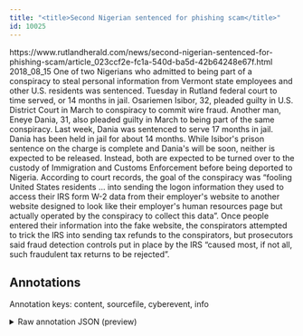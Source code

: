 ```yaml
---
title: "<title>Second Nigerian sentenced for phishing scam</title>"
id: 10025
---
```


<title>Second Nigerian sentenced for phishing scam</title>
<source> https://www.rutlandherald.com/news/second-nigerian-sentenced-for-phishing-scam/article_023ccf2e-fc1a-540d-ba5d-42b64248e67f.html </source>
<date> 2018_08_15 </date>
<text>
One of two Nigerians who admitted to being part of a conspiracy to steal personal information from Vermont state employees and other U.S. residents was sentenced. Tuesday in Rutland federal court to time served, or 14 months in jail. Osariemen Isibor, 32, pleaded guilty in U.S. District Court in March to conspiracy to commit wire fraud. Another man, Eneye Dania, 31, also pleaded guilty in March to being part of the same conspiracy. Last week, Dania was sentenced to serve 17 months in jail. Dania has been held in jail for about 14 months. While Isibor's prison sentence on the charge is complete and Dania's will be soon, neither is expected to be released. Instead, both are expected to be turned over to the custody of Immigration and Customs Enforcement before being deported to Nigeria. According to court records, the goal of the conspiracy was “fooling United States residents … into sending the logon information they used to access their IRS form W-2 data from their employer's website to another website designed to look like their employer's human resources page but actually operated by the conspiracy to collect this data”. Once people entered their information into the fake website, the conspirators attempted to trick the IRS into sending tax refunds to the conspirators, but prosecutors said fraud detection controls put in place by the IRS “caused most, if not all, such fraudulent tax returns to be rejected”.
</text>



## Annotations

Annotation keys: content, sourcefile, cyberevent, info

<details>
<summary>Raw annotation JSON (preview)</summary>

```json
{
  "content": "One of two Nigerians who admitted to being part of a conspiracy to steal personal information from Vermont state employees and other U.S. residents was sentenced. Tuesday in Rutland federal court to time served, or 14 months in jail. Osariemen Isibor, 32, pleaded guilty in U.S. District Court in March to conspiracy to commit wire fraud. Another man, Eneye Dania, 31, also pleaded guilty in March to being part of the same conspiracy. Last week, Dania was sentenced to serve 17 months in jail. Dania has been held in jail for about 14 months. While Isibor's prison sentence on the charge is complete and Dania's will be soon, neither is expected to be released. Instead, both are expected to be turned over to the custody of Immigration and Customs Enforcement before being deported to Nigeria. According to court records, the goal of the conspiracy was \u201cfooling United States residents \u2026 into sending the logon information they used to access their IRS form W-2 data from their employer's website to another website designed to look like their employer's human resources page but actually operated by the conspiracy to collect this data\u201d. Once people entered their information into the fake website, the conspirators attempted to trick the IRS into sending tax refunds to the conspirators, but prosecutors said fraud detection controls put in place by the IRS \u201ccaused most, if not all, such fraudulent tax returns to be rejected\u201d.",
  "sourcefile": "10025.txt",
  "cyberevent": {
    "hopper": [
      {
        "index": 0,
        "relation": "Same",
        "events": [
          {
            "index": "E3",
            "type": "Attack",
            "realis": "Actual",
            "nugget": {
              "startOffset": 856,
              "index": "T7",
              "endOffset": 863,
              "text": "fooling"
            },
            "argument": [
              {
                "index": "T8",
                "text": "United States resident",
                "endOffset": 886,
                "role": {
                  "type": "Victim"
                },
                "startOffset": 864,
                "type": "Person"
              },
              {
                "index": "T9",
                "text": "sending the logon information",
                "endOffset": 924,
                "role": {
                  "type": "Purpose",
                  "subtype": "Gathering data",
                  "confidence": 0.8592906594276428
                },
                "startOffset": 895,
                "type": "Purpose"
              }
            ],
            "subtype": "Phishing"
          },
          {
            "index": "E5",
            "type": "Attack",
            "realis": "Actual",
            "nugget": {
              "startOffset": 1018,
              "index": "T23",
              "endOffset": 1039,
              "text": "designed to look like"
            },
            "argument": [
              {
                "index": "T10",
                "text": "website",
                "endOffset": 1017,
                "role": {
                  "type": "Tool"
                },
                "startOffset": 1010,
                "type": "Website"
              },
              {
                "index": "T12",
                "text": "collect this data",
                "endOffset": 1138,
                "role": {
                  "type": "Purpose",
                  "subtype": "Gathering data",
                  "confidence": 0.9062525629997253
                },
                "startOffset": 1121,
                "type": "Purpose"
              },
              {
                "index": "T11",
                "text": "human resources page",
                "endOffset": 1077,
                "role": {
                  "type": "Trusted-Entity"
                },
                "startOffset": 1057,
                "type": "Website"
              },
              {
                
```
</details>
